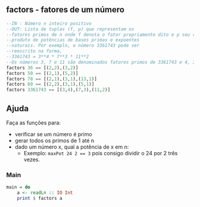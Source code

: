 ## factors - fatores de um número
[](solver.hs)
```hs
--IN : Número n inteiro positivo
--OUT: Lista de tuplas (f, p) que representam os
--fatores primos de n onde f denota o fator propriamente dito e p seu respectivo expoente. (Todo número x, tal que x pertence aos N, pode ser reescrito como o
--produto de potências de bases primas e expoentes
--naturais. Por exemplo, o número 3361743 pode ser
--reescrito na forma,
--3361743 = 3**4 * 7**3 * 11**2
--Os números 3, 7 e 11 são denominados fatores primos de 3361743 e 4, 3 e 2 seus respectivas expoentes.)
factors 36 == [(2,2),(3,2)]
factors 50 == [(2,1),(5,2)]
factors 78 == [(2,1),(3,1),(13,1)]
factors 60 == [(2,2),(3,1),(5,1)]
factors 3361743 == [(3,4),(7,3),(11,2)]
```

## Ajuda
Faça as funções para:
- verificar se um número é primo
- gerar todos os primos de 1 até n
- dado um número x, qual a potência de x em n: 
    - Exemplo: `maxPot 24 2 == 3` pois consigo dividir o 24 por 2 três vezes. 

<!--MAIN_BEGIN-->
### Main
```hs
main = do
    a <- readLn :: IO Int
    print $ factors a

```
<!--MAIN_END-->
